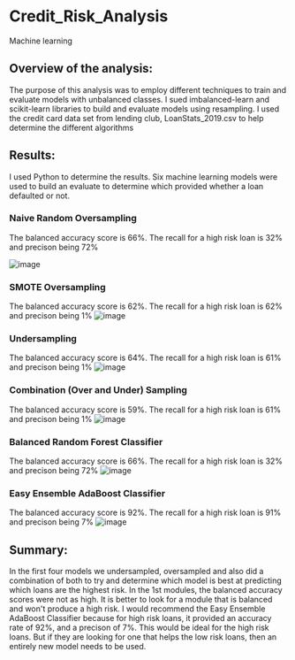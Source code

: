 # Credit_Risk_Analysis
Machine learning
## Overview of the analysis: 
The purpose of this analysis was to employ different techniques to train and evaluate models with unbalanced classes. I sued imbalanced-learn and scikit-learn libraries to build and evaluate models using resampling. I used the credit card data set from lending club, LoanStats_2019.csv to help determine the different algorithms

## Results: 
I used Python to determine the results. Six machine learning models were used to build an evaluate to determine which provided whether a loan defaulted or not.
### Naive Random Oversampling
The balanced accuracy score is 66%. The recall for a high risk loan is 32% and precison being 72%

![image](https://user-images.githubusercontent.com/96274446/166161601-10f0b383-5049-43c2-bbb6-1847592f327c.png)

### SMOTE Oversampling
The balanced accuracy score is 62%. The recall for a high risk loan is 62% and precison being 1%
![image](https://user-images.githubusercontent.com/96274446/166161609-888bd060-f913-4565-9937-59f7de41cb92.png)

### Undersampling
The balanced accuracy score is 64%. The recall for a high risk loan is 61% and precison being 1%
![image](https://user-images.githubusercontent.com/96274446/166161652-9b07a93c-46ac-41a0-ad71-f192c633e2d9.png)

### Combination (Over and Under) Sampling
The balanced accuracy score is 59%. The recall for a high risk loan is 61% and precison being 1%
![image](https://user-images.githubusercontent.com/96274446/166161660-30644c03-5ec5-4a1e-9a6e-930083cd99ab.png)

### Balanced Random Forest Classifier
The balanced accuracy score is 66%. The recall for a high risk loan is 32% and precison being 72%
![image](https://user-images.githubusercontent.com/96274446/166161708-637070fd-52d6-4d31-abb9-43acb5e87822.png)

### Easy Ensemble AdaBoost Classifier
The balanced accuracy score is 92%. The recall for a high risk loan is 91% and precison being 7%
![image](https://user-images.githubusercontent.com/96274446/166161729-0b40ac78-f9d4-4f20-bd75-c3904a51ff1a.png)

## Summary: 
In the first four models we undersampled, oversampled and also did a combination of both to try and determine which model is best at predicting which loans are the highest risk. In the 1st modules, the balanced accuracy scores were not as high. It is better to look for a module that is balanced and won't produce a high risk. I would recommend the Easy Ensemble AdaBoost Classifier because for high risk loans, it provided an accuracy rate of 92%, and a precison of 7%. This would be ideal for the high risk loans. But if they are looking for one that helps the low risk loans, then an entirely new model needs to be used. 

